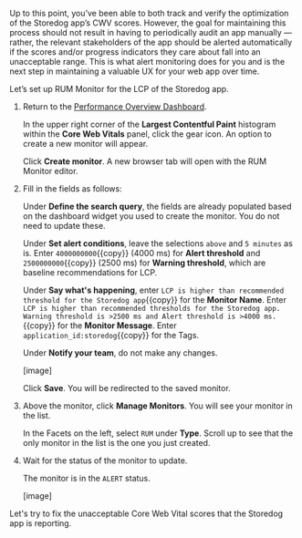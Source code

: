 Up to this point, you’ve been able to both track and verify the optimization of the Storedog app’s CWV scores. However, the goal for maintaining this process should not result in having to periodically audit an app manually –– rather, the relevant stakeholders of the app should be alerted automatically if the scores and/or progress indicators they care about fall into an unacceptable range. This is what alert monitoring does for you and is the next step in maintaining a valuable UX for your web app over time. 

Let’s set up RUM Monitor for the LCP of the Storedog app.

1. Return to the [Performance Overview Dashboard](link).

    In the upper right corner of the **Largest Contentful Paint** histogram within the **Core Web Vitals** panel, click the gear icon. An option to create a new monitor will appear. 
    
    Click **Create monitor**. A new browser tab will open with the RUM Monitor editor.

2. Fill in the fields as follows:

    Under **Define the search query**, the fields are already populated based on the dashboard widget you used to create the monitor. You do not need to update these.

    Under **Set alert conditions**, leave the selections `above` and `5 minutes` as is. Enter `4000000000`{{copy}} (4000 ms) for **Alert threshold** and `2500000000`{{copy}} (2500 ms) for **Warning threshold**, which are baseline recommendations for LCP.

    Under **Say what's happening**, enter `LCP is higher than recommended threshold for the Storedog app`{{copy}} for the **Monitor Name**. Enter `LCP is higher than recommended thresholds for the Storedog app. Warning threshold is >2500 ms and Alert threshold is >4000 ms.`{{copy}} for the **Monitor Message**. Enter `application_id:storedog`{{copy}} for the Tags.

    Under **Notify your team**, do not make any changes.

    [image]

    Click **Save**. You will be redirected to the saved monitor.

4. Above the monitor, click **Manage Monitors**. You will see your monitor in the list.

    In the Facets on the left, select `RUM` under **Type**. Scroll up to see that the only monitor in the list is the one you just created. 
    
5. Wait for the status of the monitor to update. 

    The monitor is in the `ALERT` status.

    [image] 

Let's try to fix the unacceptable Core Web Vital scores that the Storedog app is reporting.